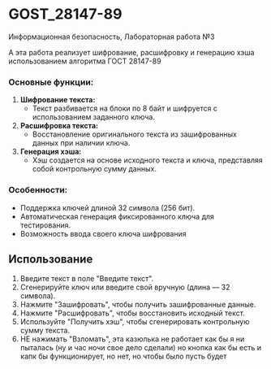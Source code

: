 # GOST_28147-89
Информационная безопасность, Лабораторная работа №3

А эта работа реализует шифрование, расшифровку и генерацию хэша использованием алгоритма ГОСТ 28147-89

### Основные функции:
1. **Шифрование текста:**
   - Текст разбивается на блоки по 8 байт и шифруется с использованием заданного ключа.
2. **Расшифровка текста:**
   - Восстановление оригинального текста из зашифрованных данных при наличии ключа.
3. **Генерация хэша:**
   - Хэш создается на основе исходного текста и ключа, представляя собой контрольную сумму данных.

### Особенности:
- Поддержка ключей длиной 32 символа (256 бит).
- Автоматическая генерация фиксированного ключа для тестирования.
- Возможность ввода своего ключа шифрования

## Использование

1. Введите текст в поле "Введите текст".
2. Сгенерируйте ключ или введите свой вручную (длина — 32 символа).
3. Нажмите "Зашифровать", чтобы получить зашифрованные данные.
4. Нажмите "Расшифровать", чтобы восстановить исходный текст.
5. Используйте "Получить хэш", чтобы сгенерировать контрольную сумму текста.
6. НЕ нажимать "Взломать", эта казюлька не работает как бы я ни пыталась (ну и час ночи свое дело сделали) но кнопка как бы есть и капк бы функционирует, но нет, но чтобы было пусть будет
